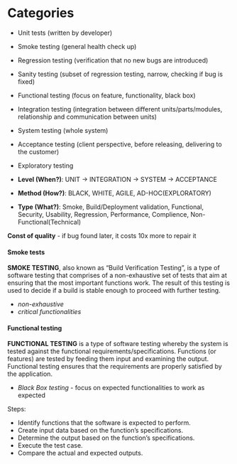 # Categories

- Unit tests (written by developer)
- Smoke testing (general health check up)
- Regression testing (verification that no new bugs are introduced)
- Sanity testing (subset of regression testing, narrow, checking if bug is fixed)
- Functional testing (focus on feature, functionality, black box)
- Integration testing (integration between different units/parts/modules, relationship and communication between units)
- System testing (whole system)
- Acceptance testing (client perspective, before releasing, delivering to the customer)
- Exploratory testing

- **Level (When?)**: UNIT -> INTEGRATION -> SYSTEM -> ACCEPTANCE
- **Method (How?)**: BLACK, WHITE, AGILE, AD-HOC(EXPLORATORY)
- **Type (What?)**: Smoke, Build/Deployment validation, Functional, Security, Usability, Regression, Performance, Complience, Non-Functional(Technical) 

**Const of quality** - if bug found later, it costs 10x more to repair it 

#### Smoke tests

**SMOKE TESTING**, also known as “Build Verification Testing”, is a type of software testing that comprises of a non-exhaustive set of tests that aim at ensuring that the most important functions work. The result of this testing is used to decide if a build is stable enough to proceed with further testing.

- *non-exhaustive*
- *critical functionalities*

#### Functional testing

**FUNCTIONAL TESTING** is a type of software testing whereby the system is tested against the functional requirements/specifications.
Functions (or features) are tested by feeding them input and examining the output. Functional testing ensures that the requirements are properly satisfied by the application.

- *Black Box testing* - focus on expected functionalities to work as expected

Steps:

- Identify functions that the software is expected to perform.
- Create input data based on the function’s specifications.
- Determine the output based on the function’s specifications.
- Execute the test case.
- Compare the actual and expected outputs.
